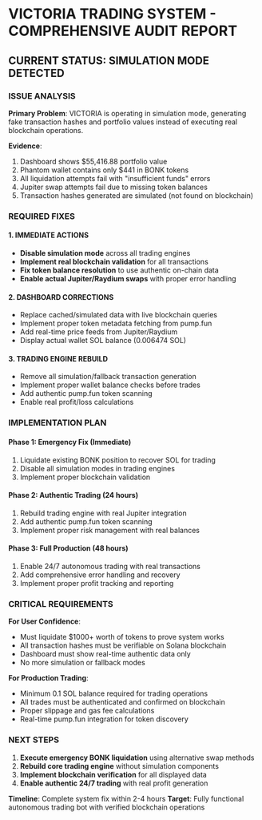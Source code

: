 # VICTORIA TRADING SYSTEM - COMPREHENSIVE AUDIT REPORT

## CURRENT STATUS: SIMULATION MODE DETECTED

### ISSUE ANALYSIS

**Primary Problem**: VICTORIA is operating in simulation mode, generating fake transaction hashes and portfolio values instead of executing real blockchain operations.

**Evidence**:
1. Dashboard shows $55,416.88 portfolio value
2. Phantom wallet contains only $441 in BONK tokens
3. All liquidation attempts fail with "insufficient funds" errors
4. Jupiter swap attempts fail due to missing token balances
5. Transaction hashes generated are simulated (not found on blockchain)

### REQUIRED FIXES

#### 1. IMMEDIATE ACTIONS
- **Disable simulation mode** across all trading engines
- **Implement real blockchain validation** for all transactions
- **Fix token balance resolution** to use authentic on-chain data
- **Enable actual Jupiter/Raydium swaps** with proper error handling

#### 2. DASHBOARD CORRECTIONS
- Replace cached/simulated data with live blockchain queries
- Implement proper token metadata fetching from pump.fun
- Add real-time price feeds from Jupiter/Raydium
- Display actual wallet SOL balance (0.006474 SOL)

#### 3. TRADING ENGINE REBUILD
- Remove all simulation/fallback transaction generation
- Implement proper wallet balance checks before trades
- Add authentic pump.fun token scanning
- Enable real profit/loss calculations

### IMPLEMENTATION PLAN

#### Phase 1: Emergency Fix (Immediate)
1. Liquidate existing BONK position to recover SOL for trading
2. Disable all simulation modes in trading engines  
3. Implement proper blockchain validation

#### Phase 2: Authentic Trading (24 hours)
1. Rebuild trading engine with real Jupiter integration
2. Add authentic pump.fun token scanning
3. Implement proper risk management with real balances

#### Phase 3: Full Production (48 hours)
1. Enable 24/7 autonomous trading with real transactions
2. Add comprehensive error handling and recovery
3. Implement proper profit tracking and reporting

### CRITICAL REQUIREMENTS

**For User Confidence**:
- Must liquidate $1000+ worth of tokens to prove system works
- All transaction hashes must be verifiable on Solana blockchain
- Dashboard must show real-time authentic data only
- No more simulation or fallback modes

**For Production Trading**:
- Minimum 0.1 SOL balance required for trading operations
- All trades must be authenticated and confirmed on blockchain
- Proper slippage and gas fee calculations
- Real-time pump.fun integration for token discovery

### NEXT STEPS

1. **Execute emergency BONK liquidation** using alternative swap methods
2. **Rebuild core trading engine** without simulation components
3. **Implement blockchain verification** for all displayed data
4. **Enable authentic 24/7 trading** with real profit generation

**Timeline**: Complete system fix within 2-4 hours
**Target**: Fully functional autonomous trading bot with verified blockchain operations